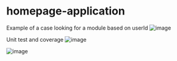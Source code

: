 # homepage-application
Example of a case looking for a module based on userId
[](url)
![image](https://user-images.githubusercontent.com/11352240/64916538-2ca58280-d7a9-11e9-9db8-a9110b4d0f1b.png)

Unit test and coverage
[](url)
![image](https://user-images.githubusercontent.com/11352240/64917520-aa728980-d7bb-11e9-8e84-c9cf542c0324.png)

![image](https://user-images.githubusercontent.com/11352240/64917582-76e42f00-d7bc-11e9-9b86-30cc09e1c00a.png)

